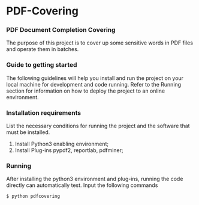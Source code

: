# PDF-Covering
### PDF Document Completion Covering

The purpose of this project is to cover up some sensitive words in PDF files and operate them in batches.



### Guide to getting started

The following guidelines will help you install and run the project on your local machine for development and code running. Refer to the Running section for information on how to deploy the project to an online environment.

### Installation requirements

List the necessary conditions for running the project and the software that must be installed.
1. Install Python3 enabling environment;
2. Install Plug-ins pypdf2, reportlab, pdfminer;

### Running

After installing the python3 environment and plug-ins, running the code directly can automatically test. Input the following commands
```
$ python pdfcovering
```
